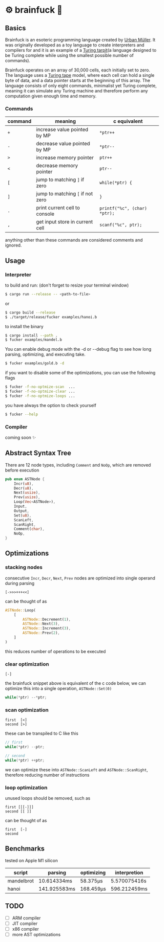 # ⚙ brainfuck 🧠

## Basics

Brainfuck is an esoteric programming language created by [Urban Müller](https://esolangs.org/wiki/Urban_Müller). It was originally developed as a toy language to create interpreters and compilers for and it is an example of a [Turing tarpit](https://esolangs.org/wiki/Turing_tarpit)(a language designed to be Turing complete while using the smallest possible number of commands).

Brainfuck operates on an array of 30,000 cells, each initially set to zero. The language uses a [Turing tape](https://en.wikipedia.org/wiki/Turing_machine) model, where each cell can hold a single byte of data, and a data pointer starts at the beginning of this array. The language consists of only eight commands, minimalist yet Turing complete, meaning it can simulate any Turing machine and therefore perform any computation given enough time and memory.

### Commands

| command | meaning                          | c equivalent                 |
| ------- | -------------------------------- | ---------------------------- |
| `+`     | increase value pointed by MP     | `*ptr++`                     |
| `-`     | decrease value pointed by MP     | `*ptr--`                     |
| `>`     | increase memory pointer          | `ptr++`                      |
| `<`     | decrease memory pointer          | `ptr--`                      |
| `[`     | jump to matching `]` if zero     | `while(*ptr) {`              |
| `]`     | jump to matching `[` if not zero | `}`                          |
| `.`     | print current cell to console    | `printf("%c", (char) *ptr);` |
| `,`     | get input store in current cell  | `scanf("%c", ptr);`          |

anything other than these commands are considered comments and ignored.

## Usage

### Interpreter

to build and run: (don't forget to resize your terminal window)

```bash
$ cargo run --release -- <path-to-file>
```

or

```bash
$ cargo build --release
$ ./target/release/fucker examples/hanoi.b
```

to install the binary

```bash
$ cargo install --path .
$ fucker examples/mandel.b
```

You can enable debug mode with the -d or --debug flag to see how long parsing, optimizing, and executing take.

```bash
$ fucker examples/gold.b -d
```

if you want to disable some of the optimizations, you can use the following flags

```bash
$ fucker -f-no-optmize-scan  ...
$ fucker -f-no-optmize-clear ...
$ fucker -f-no-optmize-loops ...
```

you have always the option to check yourself

```bash
$ fucker --help
```

### Compiler

coming soon ✨

## Abstract Syntax Tree

There are 12 node types, including `Comment` and `NoOp`, which are removed before execution

```rust
pub enum ASTNode {
    Incr(u8),
    Decr(u8),
    Next(usize),
    Prev(usize),
    Loop(Vec<ASTNode>),
    Input,
    Output,
    Set(u8),
    ScanLeft,
    ScanRight,
    Comment(char),
    NoOp,
}
```

## Optimizations

### stacking nodes

consecutive `Incr`, `Decr`, `Next`, `Prev` nodes are optimized into single operand during parsing

```bf
[->>>+++<<]
```

can be thought of as

```rust
ASTNode::Loop(
    [
        ASTNode::Decrement(1),
        ASTNode::Next(3),
        ASTNode::Increment(3),
        ASTNode::Prev(2),
    ]
)
```

this reduces number of operations to be executed

### clear optimization

```bf
[-]
```

the brainfuck snippet above is equivalent of the c code below, we can optimize this into a single operation, `ASTNode::Set(0)`

```c
while(*ptr) --*ptr;
```

### scan optimization

```bf
first  [<]
second [>]
```

these can be transpiled to C like this

```c
// first
while(*ptr) --ptr;

// second
while(*ptr) ++ptr;
```

we can optimize these into `ASTNode::ScanLeft` and `ASTNode::ScanRight`, therefore reducing number of instructions

### loop optimization

unused loops should be removed, such as

```bf
first [[[-]]]
second [[ ]]
```

can be thought of as

```bf
first  [-]
second
```

## Benchmarks

tested on Apple M1 silicon

| script     | parsing      | optimizing | interpretion |
| ---------- | ------------ | ---------- | ------------ |
| mandelbrot | 10.614334ms  | 58.375µs   | 5.570075416s |
| hanoi      | 141.925583ms | 168.459µs  | 596.212459ms |

## TODO

- [ ] ARM compiler
- [ ] JIT compiler
- [ ] x86 compiler
- [ ] more AST optimizations
